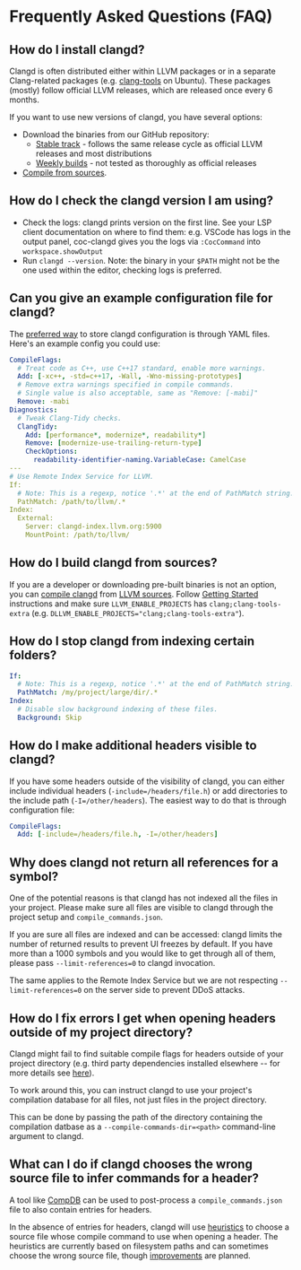 # Frequently Asked Questions (FAQ)

## How do I install clangd?

Clangd is often distributed either within LLVM packages or in a separate
Clang-related packages (e.g.
[clang-tools](https://packages.ubuntu.com/search?keywords=clang-tools) on
Ubuntu). These packages (mostly) follow official LLVM releases, which are
released once every 6 months.

If you want to use new versions of clangd, you have several options:

- Download the binaries from our GitHub repository:
  - [Stable track](https://github.com/clangd/clangd/releases/latest) - follows
    the same release cycle as official LLVM releases and most distributions
  - [Weekly builds](https://github.com/clangd/clangd/releases) - not tested as
    thoroughly as official releases
- [Compile from sources](#how-do-i-build-clangd-from-sources).

## How do I check the clangd version I am using?

- Check the logs: clangd prints version on the first line. See your LSP client
  documentation on where to find them: e.g. VSCode has logs in the output panel,
  coc-clangd gives you the logs via `:CocCommand` into `workspace.showOutput`
- Run `clangd --version`. Note: the binary in your `$PATH` might not be the one
  used within the editor, checking logs is preferred.

## Can you give an example configuration file for clangd?

The [preferred way](https://clangd.llvm.org/config) to store clangd
configuration is through YAML files. Here's an example config you could use:

```yaml
CompileFlags:
  # Treat code as C++, use C++17 standard, enable more warnings.
  Add: [-xc++, -std=c++17, -Wall, -Wno-missing-prototypes]
  # Remove extra warnings specified in compile commands.
  # Single value is also acceptable, same as "Remove: [-mabi]"
  Remove: -mabi
Diagnostics:
  # Tweak Clang-Tidy checks.
  ClangTidy:
    Add: [performance*, modernize*, readability*]
    Remove: [modernize-use-trailing-return-type]
    CheckOptions:
      readability-identifier-naming.VariableCase: CamelCase
---
# Use Remote Index Service for LLVM.
If:
  # Note: This is a regexp, notice '.*' at the end of PathMatch string.
  PathMatch: /path/to/llvm/.*
Index:
  External:
    Server: clangd-index.llvm.org:5900
    MountPoint: /path/to/llvm/
```

## How do I build clangd from sources?

If you are a developer or downloading pre-built binaries is not an option, you
can [compile
clangd](https://github.com/llvm/llvm-project/blob/main/clang-tools-extra/clangd/README.md#building-and-testing-clangd)
from [LLVM
sources](https://github.com/llvm/llvm-project/tree/main/clang-tools-extra/clangd).
Follow [Getting
Started](https://llvm.org/docs/GettingStarted.html#getting-the-source-code-and-building-llvm)
instructions and make sure `LLVM_ENABLE_PROJECTS` has `clang;clang-tools-extra`
(e.g. `DLLVM_ENABLE_PROJECTS="clang;clang-tools-extra"`).

## How do I stop clangd from indexing certain folders?

```yaml
If:
  # Note: This is a regexp, notice '.*' at the end of PathMatch string.
  PathMatch: /my/project/large/dir/.*
Index:
  # Disable slow background indexing of these files.
  Background: Skip
```

## How do I make additional headers visible to clangd?

If you have some headers outside of the visibility of clangd, you can either
include individual headers (`-include=/headers/file.h`) or add
directories to the include path (`-I=/other/headers`). The easiest way to do
that is through configuration file:

```yaml
CompileFlags:
  Add: [-include=/headers/file.h, -I=/other/headers]
```

## Why does clangd not return all references for a symbol?

One of the potential reasons is that clangd has not indexed all the files in
your project. Please make sure all files are visible to clangd through the
project setup and `compile_commands.json`.

If you are sure all files are indexed and can be accessed: clangd limits the
number of returned results to prevent UI freezes by default.  If you have more
than a 1000 symbols and you would like to get through all of them, please pass
`--limit-references=0` to clangd invocation.

The same applies to the Remote Index Service but we are not respecting
`--limit-references=0` on the server side to prevent DDoS attacks.

## How do I fix errors I get when opening headers outside of my project directory?

Clangd might fail to find suitable compile flags for headers outside of your 
project directory (e.g. third party dependencies installed elsewhere -- for more 
details see [here](https://clangd.llvm.org/design/compile-commands#headers-outside-the-project-directory)).

To work around this, you can instruct clangd to use your project's compilation
database for all files, not just files in the project directory.

This can be done by passing the path of the directory containing the compilation
datbase as a `--compile-commands-dir=<path>` command-line argument to clangd.

## What can I do if clangd chooses the wrong source file to infer commands for a header?

A tool like
[CompDB](https://github.com/Sarcasm/compdb#generate-a-compilation-database-with-header-files)
can be used to post-process a `compile_commands.json` file to also contain
entries for headers.

In the absence of entries for headers, clangd will use 
[heuristics](https://clangd.llvm.org/design/compile-commands#commands-for-header-files)
to choose a source file whose compile command to use when opening a header.
The heuristics are currently based on filesystem paths and can sometimes
choose the wrong source file, though 
[improvements](https://github.com/clangd/clangd/issues/123) are planned.